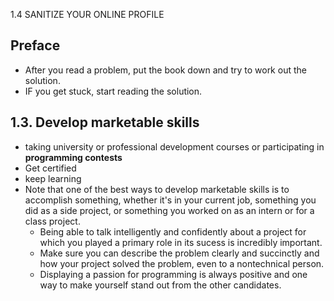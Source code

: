 1.4 SANITIZE YOUR ONLINE PROFILE


## Preface

  - After you read a problem, put the book down and try to work out the solution.
  - IF you get stuck, start reading the solution.


## 1.3. Develop marketable skills

  - taking university or professional development courses or participating in **programming contests**
  - Get certified
  - keep learning
  - Note that one of the best ways to develop marketable skills is to accomplish something, whether it's in your current job, something you did as a side project, or something you worked on as an intern or for a class project.
    - Being able to talk intelligently and confidently about a project for which you played a primary role in its sucess is incredibly important.
    - Make sure you can describe the problem clearly and succinctly and how your project solved the problem, even to a nontechnical person.
    - Displaying a passion for programming is always positive and one way to make yourself stand out from the other candidates.
